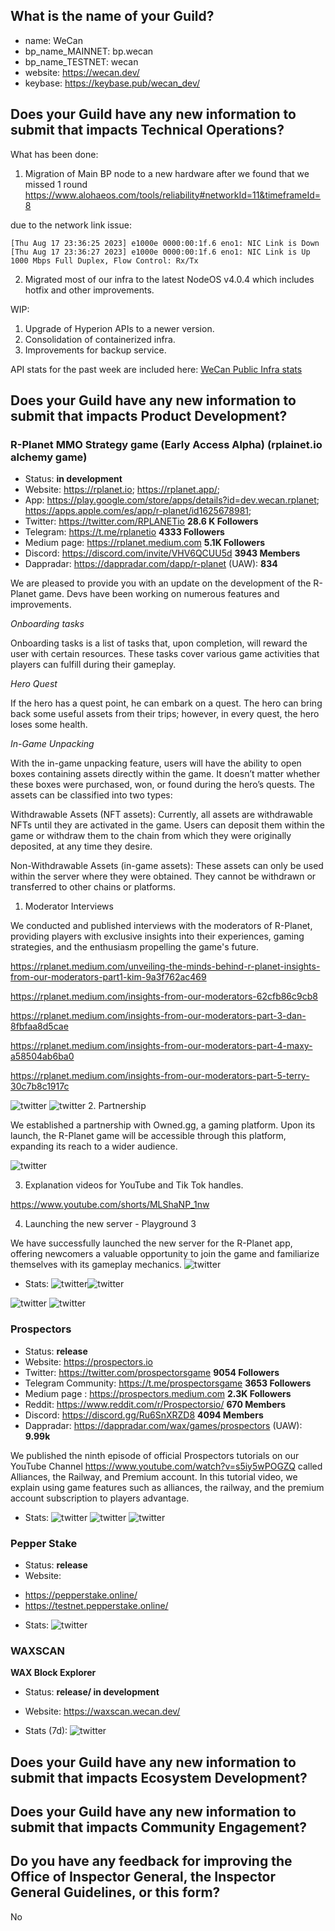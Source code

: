 ## What is the name of your Guild?

* name: WeCan
* bp_name_MAINNET: bp.wecan
* bp_name_TESTNET: wecan
* website: https://wecan.dev/
* keybase: https://keybase.pub/wecan_dev/

## Does your Guild have any new information to submit that impacts Technical Operations?

What has been done:

1. Migration of Main BP node to a new hardware after we found that we missed 1 round
https://www.alohaeos.com/tools/reliability#networkId=11&timeframeId=8

due to the network link issue:

```
[Thu Aug 17 23:36:25 2023] e1000e 0000:00:1f.6 eno1: NIC Link is Down
[Thu Aug 17 23:36:27 2023] e1000e 0000:00:1f.6 eno1: NIC Link is Up 1000 Mbps Full Duplex, Flow Control: Rx/Tx
```
2. Migrated most of our infra to the latest NodeOS v4.0.4 which includes hotfix and other improvements.


WIP:

1. Upgrade of Hyperion APIs to a newer version.
2. Consolidation of containerized infra.
3. Improvements for backup service.

API stats for the past week are included here: [WeCan Public Infra stats](https://github.com/We-Can-dev/waxguilds/blob/September-2023/reports/bp.wecan/images/stats/august_2023/)

## Does your Guild have any new information to submit that impacts Product Development?

### R-Planet MMO Strategy game (Early Access Alpha) (rplainet.io alchemy game)
* Status: **in development**
* Website: https://rplanet.io;
           https://rplanet.app/;
* App: https://play.google.com/store/apps/details?id=dev.wecan.rplanet; 
       https://apps.apple.com/es/app/r-planet/id1625678981;
* Twitter: https://twitter.com/RPLANETio **28.6 K Followers**
* Telegram: https://t.me/rplanetio **4333 Followers**
* Medium page: https://rplanet.medium.com **5.1K Followers**
* Discord: https://discord.com/invite/VHV6QCUU5d **3943 Members**
* Dappradar: https://dappradar.com/dapp/r-planet (UAW): **834**


We are pleased to provide you with an update on the development of the R-Planet game. Devs have been working on numerous features and improvements.
 
*Onboarding tasks*

Onboarding tasks is a list of tasks that, upon completion, will reward the user with certain resources. These tasks cover various game activities that players can fulfill during their gameplay. 

*Hero Quest*

If the hero has a quest point, he can embark on a quest. The hero can bring back some useful assets from their trips; however, in every quest, the hero loses some health.

*In-Game Unpacking*

With the in-game unpacking feature, users will have the ability to open boxes containing assets directly within the game. It doesn’t matter whether these boxes were purchased, won, or found during the hero’s quests. The assets can be classified into two types:

Withdrawable Assets (NFT assets):
Currently, all assets are withdrawable NFTs until they are activated in the game. Users can deposit them within the game or withdraw them to the chain from which they were originally deposited, at any time they desire.

Non-Withdrawable Assets (in-game assets):
These assets can only be used within the server where they were obtained. They cannot be withdrawn or transferred to other chains or platforms.


1. Moderator Interviews

We conducted and published interviews with the moderators of R-Planet, providing players with exclusive insights into their experiences, gaming strategies, and the enthusiasm propelling the game's future.

https://rplanet.medium.com/unveiling-the-minds-behind-r-planet-insights-from-our-moderators-part1-kim-9a3f762ac469 

 https://rplanet.medium.com/insights-from-our-moderators-62cfb86c9cb8 

https://rplanet.medium.com/insights-from-our-moderators-part-3-dan-8fbfaa8d5cae

https://rplanet.medium.com/insights-from-our-moderators-part-4-maxy-a58504ab6ba0 

https://rplanet.medium.com/insights-from-our-moderators-part-5-terry-30c7b8c1917c 

![twitter](https://github.com/We-Can-dev/waxguilds/blob/September-2023/reports/bp.wecan/images/wecan_image72.png)
![twitter](https://github.com/We-Can-dev/waxguilds/blob/September-2023/reports/bp.wecan/images/wecan_image73.png)
2. Partnership

We established a partnership with Owned.gg, a gaming platform. Upon its launch, the R-Planet game will be accessible through this platform, expanding its reach to a wider audience.

![twitter](https://github.com/We-Can-dev/waxguilds/blob/September-2023/reports/bp.wecan/images/wecan_image74.png)

3. Explanation videos for YouTube and Tik Tok handles.
 
https://www.youtube.com/shorts/MLShaNP_1nw 

4. Launching the new server - Playground 3

We have successfully launched the new server for the R-Planet app, offering newcomers a valuable opportunity to join the game and familiarize themselves with its gameplay mechanics.
![twitter](https://github.com/We-Can-dev/waxguilds/blob/September-2023/reports/bp.wecan/images/wecan_image75.png)

* Stats: 
![twitter](https://github.com/We-Can-dev/waxguilds/blob/September-2023/reports/bp.wecan/images/wecan_image76.png)![twitter](https://github.com/We-Can-dev/waxguilds/blob/September-2023/reports/bp.wecan/images/wecan_image77.png)

![twitter](https://github.com/We-Can-dev/waxguilds/blob/September-2023/reports/bp.wecan/images/wecan_image82.png)
![twitter](https://github.com/We-Can-dev/waxguilds/blob/September-2023/reports/bp.wecan/images/wecan_image84.png)

### Prospectors
* Status: **release**
* Website: https://prospectors.io
* Twitter: https://twitter.com/prospectorsgame **9054 Followers**
* Telegram Community: https://t.me/prospectorsgame **3653 Followers**
* Medium page : https://prospectors.medium.com **2.3K Followers**
* Reddit: https://www.reddit.com/r/Prospectorsio/ **670 Members**
* Discord: https://discord.gg/Ru6SnXRZD8 **4094 Members**
* Dappradar: https://dappradar.com/wax/games/prospectors (UAW): **9.99k**


We published the ninth episode of official Prospectors tutorials on our YouTube Channel https://www.youtube.com/watch?v=s5iy5wPOGZQ called Alliances, the Railway, and Premium account. In this tutorial video, we explain using game features such as alliances, the railway, and the premium account subscription to players advantage. 

* Stats: 
![twitter](https://github.com/We-Can-dev/waxguilds/blob/September-2023/reports/bp.wecan/images/wecan_image81.png)
![twitter](https://github.com/We-Can-dev/waxguilds/blob/September-2023/reports/bp.wecan/images/wecan_image83.png)
![twitter](https://github.com/We-Can-dev/waxguilds/blob/September-2023/reports/bp.wecan/images/wecan_image85.png)

### Pepper Stake
* Status: **release**
* Website:
 - https://pepperstake.online/
 - https://testnet.pepperstake.online/

* Stats: 
![twitter](https://github.com/We-Can-dev/waxguilds/blob/September-2023/reports/bp.wecan/images/wecan_image78.png)

### WAXSCAN
**WAX Block Explorer**
* Status: **release/ in development**
* Website: https://waxscan.wecan.dev/


* Stats (7d): 
![twitter](https://github.com/We-Can-dev/waxguilds/blob/September-2023/reports/bp.wecan/images/wecan_image80.png)

## Does your Guild have any new information to submit that impacts Ecosystem Development?

## Does your Guild have any new information to submit that impacts Community Engagement?

## Do you have any feedback for improving the Office of Inspector General, the Inspector General Guidelines, or this form?

No
